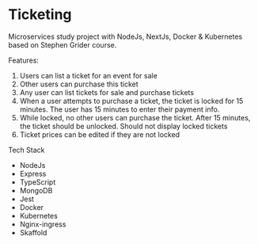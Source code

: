 # Ticketing
Microservices study project with NodeJs, NextJs, Docker & Kubernetes based on Stephen Grider course.

Features:
1. Users can list a ticket for an event for sale
2. Other users can purchase this ticket
3. Any user can list tickets for sale and purchase tickets
4. When a user attempts to purchase a ticket, the ticket is locked for 15 minutes. The user has 15 minutes to enter their payment info.
5. While locked, no other users can purchase the ticket. After 15 minutes, the ticket should be unlocked. Should not display locked tickets
6. Ticket prices can be edited if they are not locked

Tech Stack
* NodeJs
* Express
* TypeScript
* MongoDB
* Jest
* Docker
* Kubernetes
* Nginx-ingress
* Skaffold
